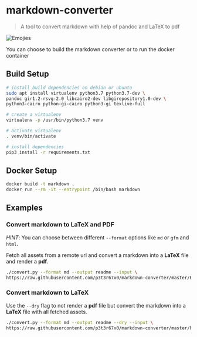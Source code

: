 # markdown-converter

> A tool to convert markdown with help of pandoc and LaTeX to pdf

![Emojies]('./docs/emojies.png')

You can choose to build the markdown converter or to run the docker container


## Build Setup

```bash
# install build dependencies on debian or ubuntu
sudo apt install virtualenv python3.7 python3.7-dev \
pandoc gir1.2-rsvg-2.0 libcairo2-dev libgirepository1.0-dev \
python3-cairo python-gi-cairo python3-gi texlive-full

# create a virtualenv
virtualenv -p /usr/bin/python3.7 venv

# activate virtualenv
. venv/bin/activate

# install dependencies
pip3 install -r requirements.txt
```


## Docker Setup

```bash
docker build -t markdown .
docker run --rm -it --entrypoint /bin/bash markdown
```

## Examples

### Convert markdown to LaTeX and PDF

*HINT*: You can choose between different `--format` options like `md` or `gfm` and `html`.

Fetch all assets from a remote url and convert a markdown into a **LaTeX** file and render a **pdf**.

```bash
./convert.py --format md --output readme --input \
https://raw.githubusercontent.com/p3t3r67x0/markdown-converter/master/README.md
```


### Convert markdown to LaTeX

Use the `--dry` flag to not render a **pdf** file but convert the markdown into a **LaTeX** file with all fetched assets.

```bash
./convert.py --format md --output readme --dry --input \
https://raw.githubusercontent.com/p3t3r67x0/markdown-converter/master/README.md
```

